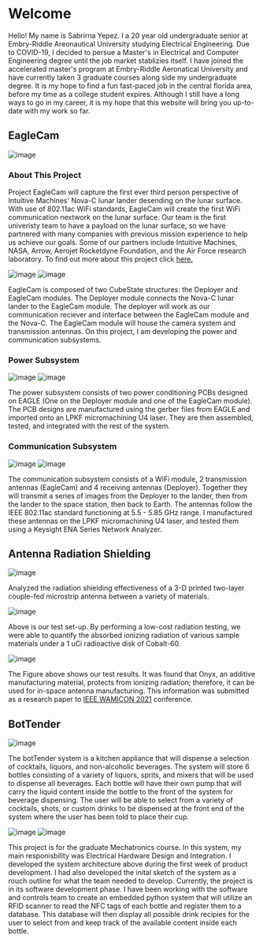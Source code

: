 # Welcome 
Hello! My name is Sabrirna Yepez. I a 20 year old undergraduate senior at Embry-Riddle Areonautical University studying Electrical Engineering. Due to COVID-19, I decided to persue a Master's in Electrical and Computer Engineering degree until the job market stablizies itself. I have joined the accelerated master's program at Embry-Riddle Aeronatical University and have currently taken 3 graduate courses along side my undergraduate degree. It is my hope to find a fun fast-paced job in the central florida area, before my time as a college student expires. Although I still have a long ways to go in my career, it is my hope that this website will bring you up-to-date with my work so far.

## EagleCam

![image](https://user-images.githubusercontent.com/70720921/110346722-d57b1980-7ffd-11eb-99ab-fb81590506c2.png)


### About This Project

Project EagleCam will capture the first ever third person perspective of Intuitive Machines' Nova-C lunar lander desending on the lunar surface. With use of 802.11ac WiFi standards, EagleCam will create the first WiFi communication nextwork on the lunar surface. Our team is the first univeristy team to have a payload on the lunar surface, so we have partnered with many companies with previous mission experience to help us achieve our goals. Some of our partners include Intuitive Machines, NASA, Arrow, Aerojet Rocketdyne Foundation, and the Air Force research laboratory. To find out more about this project click [here.](https://daytonabeach.erau.edu/eaglecam)

![image](https://user-images.githubusercontent.com/70720921/110348126-4f5fd280-7fff-11eb-883d-19b17ec396f3.png)
![image](https://user-images.githubusercontent.com/70720921/110348213-656d9300-7fff-11eb-804f-fdb38cd17582.png)

EagleCam is composed of two CubeState structures: the Deployer and EagleCam modules. The Deployer module connects the Nova-C lunar lander to the EagleCam module. The deployer will work as our communication reciever and interface between the EagleCam module and the Nova-C. The EagleCam module will house the camera system and transmission antennas. On this project, I am developing the power and communication subsystems. 

### Power Subsystem

![image](https://user-images.githubusercontent.com/70720921/110350726-04938a00-8002-11eb-8783-83bce30593d1.png)
![image](https://user-images.githubusercontent.com/70720921/110350753-09583e00-8002-11eb-8b34-1e081399c6b4.png)


The power subsystem consists of two power conditioning PCBs designed on EAGLE (One on the Deployer module and one of the EagleCam module). The PCB designs are manufactured using the gerber files from EAGLE and imported onto an LPKF micromachining U4 laser. They are then assembled, tested, and integrated with the rest of the system.

### Communication Subsystem

![image](https://user-images.githubusercontent.com/70720921/110349561-d06b9980-8000-11eb-9d37-b33c7c666df5.png)
![image](https://user-images.githubusercontent.com/70720921/110349672-eaa57780-8000-11eb-84fe-846994480dae.png)

The communication subsystem consists of a WiFi module, 2 transmission antennas (EagleCam) and 4 receiving antennas (Deployer). Together they will transmit a series of images from the Deployer to the lander, then from the lander to the space station, then back to Earth. The antennas follow the IEEE 802.11ac standard functioning at 5.5 - 5.85 GHz range. I manufactured these antennas on the LPKF micromachining U4 laser, and tested them using a Keysight ENA Series Network Analyzer.

## Antenna Radiation Shielding

![image](https://user-images.githubusercontent.com/70720921/110351560-f5f9a280-8002-11eb-8a1a-d3181336e897.png)

Analyzed the radiation shielding effectiveness of a 3-D printed two-layer couple-fed microstrip antenna between a variety of materials.

![image](https://user-images.githubusercontent.com/70720921/110351662-10cc1700-8003-11eb-8e4b-0b94e2585eb7.png)

Above is our test set-up. By performing a low-cost radiation testing, we were able to quantify the  absorbed ionizing radiation of various sample materials under a 1 uCi radioactive disk of Cobalt-60. 

![image](https://user-images.githubusercontent.com/70720921/110351867-4244e280-8003-11eb-8ce4-0a3b71d5d4b1.png)

The Figure above shows our test results. It was found that Onyx, an additive manufacturing material, protects from ionizing radiation; therefore, it can be used for in-space antenna manufacturing. This information was submitted as a research paper to [IEEE WAMICON 2021](https://daytonabeach.erau.edu/eaglecam) conference.

## BotTender

![image](https://user-images.githubusercontent.com/70720921/110352942-808ed180-8004-11eb-833d-4dee10d521a2.png)

The botTender system is a kitchen appliance that will dispense a selection of cocktails, liquors, and non-alcoholic beverages. The system will store 6 bottles consisting of a variety of liquors, sprits, and mixers that will be used to dispense all beverages. Each bottle will have their own pump that will carry the liquid content inside the bottle to the front of the system for beverage dispensing. The user will be able to select from a variety of cocktails, shots, or custom drinks to be dispensed at the front end of the system where the user has been told to place their cup. 

![image](https://user-images.githubusercontent.com/70720921/110353247-d5324c80-8004-11eb-866b-a155734204f0.png)
![image](https://user-images.githubusercontent.com/70720921/110354028-ba140c80-8005-11eb-9d16-6bbd6a27bced.png)


This project is for the graduate Mechatronics course. In this system, my main responisbility was Electrical Hardware Design and Integration. I developed the system architecture above during the first week of product development. I had also developed the inital sketch of the system as a rouch outline for what the team needed to develop. Currently, the project is in its software development phase. I have been working with the software and controls team to create an embedded python system that will utilize an RFID scanner to read the NFC tags of each bottle and register them to a database. This database will then display all possible drink recipies for the user to select from and keep track of the available content inside each bottle.
